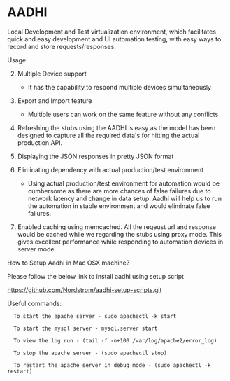 # AADHI
Local Development and Test virtualization environment, which facilitates quick and easy development and UI automation testing, with easy ways to record and store requests/responses.

Usage:

 2. Multiple Device support
      - It has the capability to respond multiple devices simultaneously
 3. Export and Import feature
      - Multiple users can work on the same feature without any conflicts
 4. Refreshing the stubs using the AADHI is easy as the model has been designed to capture  all the required data's for         hitting the actual production API.
 5. Displaying the JSON responses in pretty JSON format
 6. Eliminating dependency with actual production/test environment
 
     - Using actual production/test environment for automation would be cumbersome as there are more chances of false failures due to network latency and change in data setup. Aadhi will help us to run the automation in stable environment and would eliminate false failures.
 7. Enabled caching using memcached. All the reqeust url and response would be cached while we regarding the stubs using        proxy mode. This gives excellent performance while responding to automation devices in server mode

How to Setup Aadhi in Mac OSX machine?

   Please follow the below link to install aadhi using setup script
   
   https://github.com/Nordstrom/aadhi-setup-scripts.git

Useful commands:

      To start the apache server - sudo apachectl -k start
      
      To start the mysql server - mysql.server start
      
      To view the log run - (tail -f -n+100 /var/log/apache2/error_log)
      
      To stop the apache server - (sudo apachectl stop)
      
      To restart the apache server in debug mode - (sudo apachectl -k restart)

